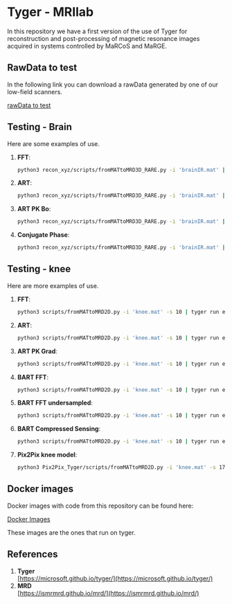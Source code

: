 # Tyger - MRIlab

In this repository we have a first version of the use of Tyger for reconstruction and post-processing of magnetic resonance images acquired in systems controlled by MaRCoS and MaRGE. 

## RawData to test

In the following link you can download a rawData generated by one of our low-field scanners. 

[rawData to test](https://upvedues-my.sharepoint.com/:f:/g/personal/tguanav_upv_edu_es/Em7Qqj6MAeBMhg2JriWJAc4BibaaqHXUXoEn9AbLJ3-w1w?e=fzlUjw)

## Testing - Brain
Here are some examples of use.

1. **FFT**:
    ```bash
    python3 recon_xyz/scripts/fromMATtoMRD3D_RARE.py -i 'brainIR.mat' | tyger run exec -f recon_xyz/scripts/stream_recon_FFT_gpu.yml | python3 recon_xyz/scripts/fromMRDtoMAT3D.py -o 'brainIR.mat'

    ```
2. **ART**: 
    ```bash
    python3 recon_xyz/scripts/fromMATtoMRD3D_RARE.py -i 'brainIR.mat' | tyger run exec -f recon_xyz/scripts/stream_recon_ART_gpu.yml | python3 recon_xyz/scripts/fromMRDtoMAT3D.py -o 'brainIR.mat'
    ```
3. **ART PK Bo**: 
    ```bash
    python3 recon_xyz/scripts/fromMATtoMRD3D_RARE.py -i 'brainIR.mat' | tyger run exec -f recon_xyz/scripts/stream_recon_ARTPK_gpu.yml | python3 recon_xyz/scripts/fromMRDtoMAT3D.py -o 'brainIR.mat'
    ```
4. **Conjugate Phase**: 
    ```bash
    python3 recon_xyz/scripts/fromMATtoMRD3D_RARE.py -i 'brainIR.mat' | tyger run exec -f recon_xyz/scripts/stream_recon_CP_gpu.yml | python3 recon_xyz/scripts/fromMRDtoMAT3D.py -o 'brainIR.mat'
    ```


## Testing - knee
Here are more examples of use.

1. **FFT**:
    ```bash
    python3 scripts/fromMATtoMRD2D.py -i 'knee.mat' -s 10 | tyger run exec -f scripts/stream_recon.yml | python3 scripts/fromMRDtoMAT2D.py -o 'knee.mat'
    ```
2. **ART**: 
    ```bash
    python3 scripts/fromMATtoMRD2D.py -i 'knee.mat' -s 10 | tyger run exec -f scripts/stream_recon_art.yml | python3 scripts/fromMRDtoMAT2D.py -o 'knee.mat'
    ```
3. **ART PK Grad**: 
    ```bash
    python3 scripts/fromMATtoMRD2D.py -i 'knee.mat' -s 10 | tyger run exec -f scripts/stream_recon_artPK.yml | python3 scripts/fromMRDtoMAT2D.py -o 'knee.mat'
    ```
4. **BART FFT**: 
    ```bash
    python3 scripts/fromMATtoMRD2D.py -i 'knee.mat' -s 10 | tyger run exec -f scripts/stream_recon_bart_fft.yml | python3 scripts/fromMRDtoMAT2D.py -o 'knee.mat'
    ```
5. **BART FFT undersampled**: 
    ```bash
    python3 scripts/fromMATtoMRD2D.py -i 'knee.mat' -s 10 | tyger run exec -f scripts/stream_recon_bart_fftus.yml | python3 scripts/fromMRDtoMAT2D.py -o 'knee.mat'
    ```
6. **BART Compressed Sensing**: 
    ```bash
    python3 scripts/fromMATtoMRD2D.py -i 'knee.mat' -s 10 | tyger run exec -f scripts/stream_recon_bart_cs.yml | python3 scripts/fromMRDtoMAT2D.py -o 'knee.mat'
    ```
7. **Pix2Pix knee model**: 
    ```bash
    python3 Pix2Pix_Tyger/scripts/fromMATtoMRD2D.py -i 'knee.mat' -s 17 | tyger run exec -f Pix2Pix_Tyger/scripts/stream_recon_pix2pix.yml | python3 Pix2Pix_Tyger/scripts/fromMRDtoMAT2D.py -o 'knee.mat'
    ```


## Docker images 

Docker images with code from this repository can be found here: 

[Docker Images](https://github.com/TeresaGuallartNaval?tab=packages)

These images are the ones that run on tyger. 


## References 
1. **Tyger**  
   [https://microsoft.github.io/tyger/](https://microsoft.github.io/tyger/)
2. **MRD**  
   [https://ismrmrd.github.io/mrd/](https://ismrmrd.github.io/mrd/)

